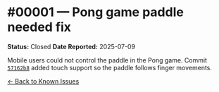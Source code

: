 # #00001 — Pong game paddle needed fix

**Status:** Closed
**Date Reported:** 2025-07-09

Mobile users could not control the paddle in the Pong game. Commit [`57162b8`](https://github.com/gritlabs1/gritlabs/commit/57162b8) added touch support so the paddle follows finger movements. 

[← Back to Known Issues](../../index.md)
